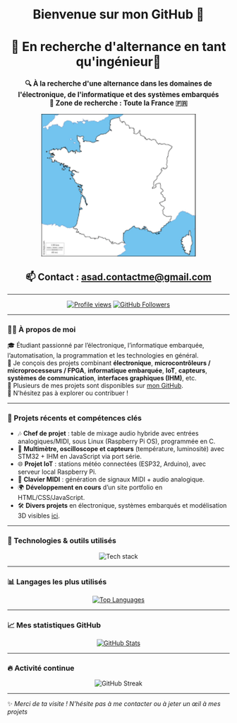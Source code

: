<!-- Profil GitHub enrichi -->


<h1 align="center">Bienvenue sur mon GitHub 👋</h1>

<h1 align="center">🎯 En recherche d'alternance en tant qu'ingénieur🎯</h1>

<h3 align="center" style="font-size: 1.1em;">
  🔍 À la recherche d'une alternance dans les domaines de l'<strong>électronique</strong>, de l'<strong>informatique</strong> et des <strong>systèmes embarqués</strong><br>
  📍 Zone de recherche : <strong>Toute la France</strong> 🇫🇷<br>
</h3>

<p align="center">
  <img src="/images.png" width="350px" alt="Carte de France et d'Europe - Zone de recherche"/>
</p>


<h2 align="center"> 📫 Contact : <a href="mailto:asad.contactme@gmail.com">asad.contactme@gmail.com</a></h2>





---

<p align="center">
  <a href="https://github.com/A-s-a-d"><img src="https://komarev.com/ghpvc/?username=A-s-a-d&style=flat-square&color=blue" alt="Profile views"/></a>
  <a href="https://github.com/A-s-a-d?tab=followers"><img src="https://img.shields.io/github/followers/A-s-a-d?label=Followers&style=flat-square" alt="GitHub Followers"/></a>
</p>

---

### 👩‍💻 À propos de moi

🎓 Étudiant passionné par l’électronique, l’informatique embarquée, l’automatisation, la programmation et les technologies en général.  
📡 Je conçois des projets combinant **électronique**, **microcontrôleurs / microprocesseurs / FPGA**, **informatique embarquée**, **IoT**, **capteurs**, **systèmes de communication**, **interfaces graphiques (IHM)**, etc.  
🔧 Plusieurs de mes projets sont disponibles sur [mon GitHub](https://github.com/A-s-a-d).  
💬 N'hésitez pas à explorer ou contribuer !

---

### 🔨 Projets récents et compétences clés

- 🎶 **Chef de projet** : table de mixage audio hybride avec entrées analogiques/MIDI, sous Linux (Raspberry Pi OS), programmée en C.
- 🔌 **Multimètre, oscilloscope et capteurs** (température, luminosité) avec STM32 + IHM en JavaScript via port série.
- 🌐 **Projet IoT** : stations météo connectées (ESP32, Arduino), avec serveur local Raspberry Pi.
- 🎹 **Clavier MIDI** : génération de signaux MIDI + audio analogique.
- 🌍 **Développement en cours** d’un site portfolio en HTML/CSS/JavaScript.
- 🛠️ **Divers projets** en électronique, systèmes embarqués et modélisation 3D visibles [ici](https://github.com/A-s-a-d).

---

### 🧠 Technologies & outils utilisés

<p align="center">
  <img src="https://skillicons.dev/icons?i=linux,debian,windows,raspberrypi,arduino,c,cpp,git,github,gitlab,anaconda,python,bash,cmake,js,html,css,wordpress,vscode,nodejs,discord,eclipse,gmail,matlab" alt="Tech stack"/>
</p>

---

### 📊 Langages les plus utilisés

<p align="center">
  <a href="https://github.com/A-s-a-d/A-s-a-d">
   <img height="400em" src="https://github-readme-stats.vercel.app/api/top-langs/?username=A-s-a-d&layout=compact&langs_count=12&theme=dracula&hide=html" alt="Top Languages"/>

  </a>
</p>

---

### 📈 Mes statistiques GitHub

<p align="center">
  <a href="https://github.com/A-s-a-d/A-s-a-d">
    <img height="280em" src="https://github-readme-stats.vercel.app/api?username=A-s-a-d&show_icons=true&count_private=true&include_all_commits=true&line_height=27&theme=dracula" alt="GitHub Stats"/>
  </a>
</p>

---

### 🔥 Activité continue

<p align="center">
  <img height="280em" src="https://github-readme-streak-stats.herokuapp.com/?user=A-s-a-d&theme=dracula" alt="GitHub Streak"/>
</p>

---

✨ *Merci de ta visite ! N’hésite pas à me contacter ou à jeter un œil à mes projets*

